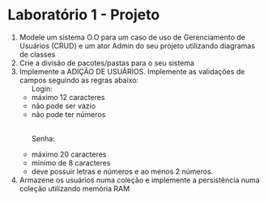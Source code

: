 <h1>Laboratório 1 - Projeto</h1>

<ol>
<li>Modele um sistema O.O para um caso de uso de Gerenciamento de Usuários (CRUD) e um ator Admin do seu projeto utilizando diagramas de classes</li>

<li>Crie a divisão de pacotes/pastas para o seu sistema</li>

<li>Implemente a ADIÇÃO DE USUÁRIOS. Implemente as validações de campos seguindo as regras abaixo:


<ul>Login:
<li>máximo 12 caracteres</li>
<li>não pode ser vazio</li>
<li>não pode ter números</li> <br>

Senha:
<li>máximo 20 caracteres</li>
<li>mínimo de 8 caracteres</li>
<li>deve possuir letras e números e ao menos 2 números.</li>
</ul>
</li>
<li>Armazene os usuários numa coleção e implemente a persistência numa coleção utilizando memória RAM</li>
</ol>
